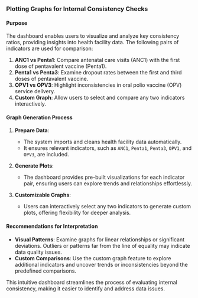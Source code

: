 ### Plotting Graphs for Internal Consistency Checks

#### Purpose
The dashboard enables users to visualize and analyze key consistency ratios, providing insights into health facility data. The following pairs of indicators are used for comparison:

1. **ANC1 vs Penta1**: Compare antenatal care visits (ANC1) with the first dose of pentavalent vaccine (Penta1).
2. **Penta1 vs Penta3**: Examine dropout rates between the first and third doses of pentavalent vaccine.
3. **OPV1 vs OPV3**: Highlight inconsistencies in oral polio vaccine (OPV) service delivery.
4. **Custom Graph**: Allow users to select and compare any two indicators interactively.

#### Graph Generation Process

1. **Prepare Data**:
   - The system imports and cleans health facility data automatically.
   - It ensures relevant indicators, such as `ANC1`, `Penta1`, `Penta3`, `OPV1`, and `OPV3`, are included.

2. **Generate Plots**:
   - The dashboard provides pre-built visualizations for each indicator pair, ensuring users can explore trends and relationships effortlessly.

3. **Customizable Graphs**:
   - Users can interactively select any two indicators to generate custom plots, offering flexibility for deeper analysis.

#### Recommendations for Interpretation

- **Visual Patterns**: Examine graphs for linear relationships or significant deviations. Outliers or patterns far from the line of equality may indicate data quality issues.
- **Custom Comparisons**: Use the custom graph feature to explore additional indicators and uncover trends or inconsistencies beyond the predefined comparisons.

This intuitive dashboard streamlines the process of evaluating internal consistency, making it easier to identify and address data issues.

